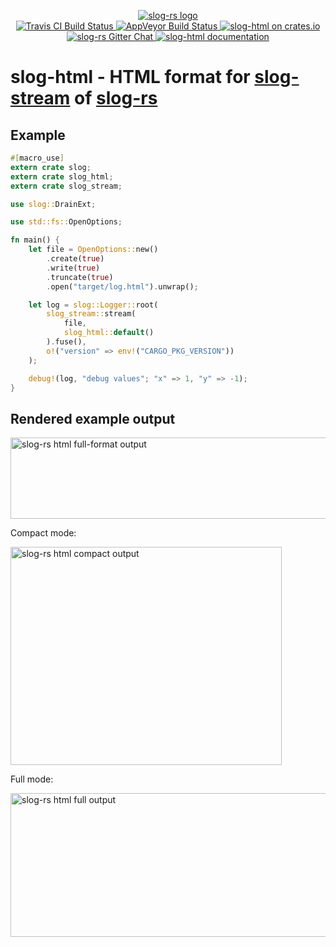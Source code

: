 <p align="center">
  <a href="https://github.com/slog-rs/slog">
  <img src="https://cdn.rawgit.com/slog-rs/misc/master/media/slog.svg" alt="slog-rs logo">
  </a>
  <br>

  <a href="https://travis-ci.org/slog-rs/html">
      <img src="https://img.shields.io/travis/slog-rs/html/master.svg" alt="Travis CI Build Status">
  </a>

  <a href="https://ci.appveyor.com/project/slog-rs/html">
      <img src="https://ci.appveyor.com/api/projects/status/github/slog-rs/html?svg=true" alt="AppVeyor Build Status">
  </a>

  <a href="https://crates.io/crates/slog-html">
      <img src="https://img.shields.io/crates/v/slog-html.svg" alt="slog-html on crates.io">
  </a>

  <a href="https://gitter.im/slog-rs/slog">
      <img src="https://img.shields.io/gitter/room/slog-rs/slog.svg" alt="slog-rs Gitter Chat">
  </a>

  <a href="https://docs.rs/slog-html">
      <img src="https://img.shields.io/badge/documentation-docs.rs-df3600.svg" alt="slog-html documentation">
  </a>
</p>

# slog-html - HTML format for [slog-stream] of [slog-rs]

[slog-rs]: //github.com/slog-rs/slog
[slog-stream]: //github.com/slog-rs/stream

## Example

```rust
#[macro_use]
extern crate slog;
extern crate slog_html;
extern crate slog_stream;

use slog::DrainExt;

use std::fs::OpenOptions;

fn main() {
    let file = OpenOptions::new()
        .create(true)
        .write(true)
        .truncate(true)
        .open("target/log.html").unwrap();

    let log = slog::Logger::root(
        slog_stream::stream(
            file,
            slog_html::default()
        ).fuse(),
        o!("version" => env!("CARGO_PKG_VERSION"))
    );

    debug!(log, "debug values"; "x" => 1, "y" => -1);
}
```

## Rendered example output

<img src="https://i.imgur.com/7xyv5Sg.png" width="601" height="130" alt="slog-rs html full-format output">

Compact mode:

<img src="https://i.imgur.com/Ur6g8Q4.png" width="434" height="349" alt="slog-rs html compact output">

Full mode:

<img src="https://i.imgur.com/mVvzYCN.png" width="960" height="230" alt="slog-rs html full output">

